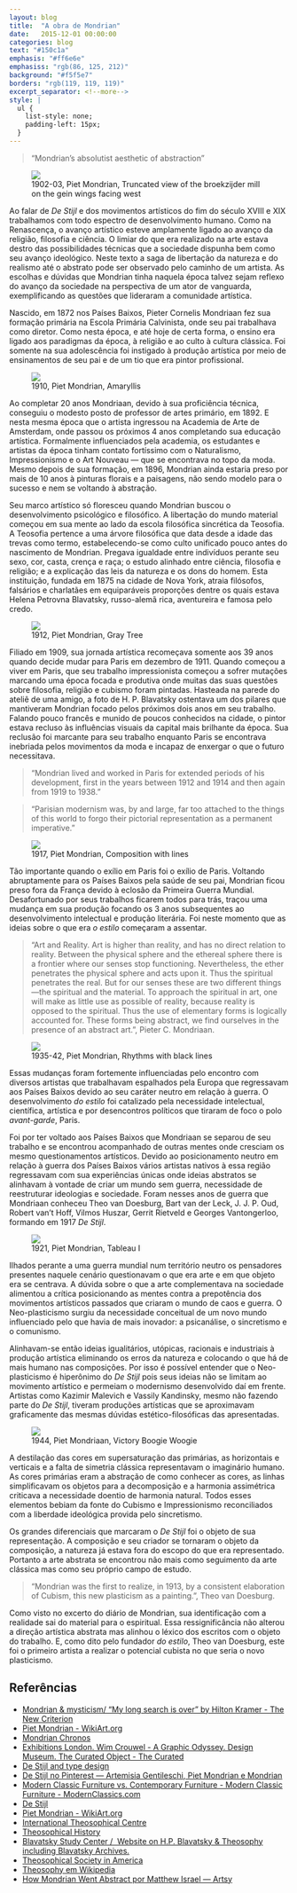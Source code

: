```yaml
---
layout: blog
title:  "A obra de Mondrian"
date:   2015-12-01 00:00:00
categories: blog
text: "#150c1a"
emphasis: "#ff6e6e"
emphasiss: "rgb(86, 125, 212)"
background: "#f5f5e7"
borders: "rgb(119, 119, 119)"
excerpt_separator: <!--more-->
style: |
  ul {
    list-style: none;
    padding-left: 15px;
  }
---
```


> “Mondrian’s absolutist aesthetic of abstraction”

<figure class="alignright"><img src="http://c300221.r21.cf1.rackcdn.com/piet-mondrian-truncated-view-of-the-broekzijder-mill-on-the-gein-wings-facing-west-c-1902-03-or-earlier-oil-on-canvas-mounted-on-cardboard-1368405931_b.jpg"><figcaption>1902-03, Piet Mondrian, Truncated view of the broekzijder mill on the gein wings facing west</figcaption></figure>

Ao falar de *De Stijl* e dos movimentos artísticos do fim do século XVIII e XIX trabalhamos com todo espectro de desenvolvimento humano. Como na Renascença, o avanço artístico esteve amplamente ligado ao avanço da religião, filosofia e ciência. O limiar do que era realizado na arte estava destro das possibilidades técnicas que a sociedade dispunha bem como seu avanço ideológico. Neste texto a saga de libertação da natureza e do realismo até o abstrato pode ser observado pelo caminho de um artista. As escolhas e dúvidas que Mondrian tinha naquela época talvez sejam reflexo do avanço da sociedade na perspectiva de um ator de vanguarda, exemplificando as questões que lideraram a comunidade artística.

Nascido, em 1872 nos Países Baixos, Pieter Cornelis Mondriaan fez sua formação primária na Escola Primária Calvinista, onde seu pai trabalhava como diretor. Como nesta época, e até hoje de certa forma, o ensino era ligado aos paradigmas da época, à religião e ao culto à cultura clássica. Foi somente na sua adolescência foi instigado à produção artística por meio de ensinamentos de seu pai e de um tio que era pintor profissional.

<figure class="alignleft"><img src="http://uploads7.wikiart.org/images/piet-mondrian/amaryllis-1910.jpg"><figcaption>1910, Piet Mondrian, Amaryllis</figcaption></figure>

Ao completar 20 anos Mondriaan, devido à sua proficiência técnica, conseguiu o modesto posto de professor de artes primário, em 1892. E nesta mesma época que o artista ingressou na Academia de Arte de Amsterdam, onde passou os próximos 4 anos completando sua educação artística. Formalmente influenciados pela academia, os estudantes e artistas da época tinham contato fortíssimo com o Naturalismo, Impressionismo e o Art Nouveau — que se encontrava no topo da moda. Mesmo depois de sua formação, em 1896, Mondrian ainda estaria preso por mais de 10 anos à pinturas florais e a paisagens, não sendo modelo para o sucesso e nem se voltando à abstração.

Seu marco artístico só floresceu quando Mondrian buscou o desenvolvimento psicológico e filosófico. A libertação do mundo material começou em sua mente ao lado da escola filosófica sincrética da Teosofia. A Teosofia pertence a uma árvore filosófica que data desde a idade das trevas como termo, estabelecendo-se como culto unificado pouco antes do nascimento de Mondrian. Pregava igualdade entre indivíduos perante seu sexo, cor, casta, crença e raça; o estudo alinhado entre ciência, filosofia e religião; e a explicação das leis da natureza e os dons do homem. Esta instituição, fundada em 1875 na cidade de Nova York, atraia filósofos, falsários e charlatães em equiparáveis proporções dentre os quais estava Helena Petrovna Blavatsky, russo-alemã rica, aventureira e famosa pelo credo.

<figure class="alignright"><img src="http://www.piet-mondrian.org/images/paintings/gray-tree.jpg"><figcaption>1912, Piet Mondrian, Gray Tree</figcaption></figure>

Filiado em 1909, sua jornada artística recomeçava somente aos 39 anos quando decide mudar para Paris em dezembro de 1911. Quando começou a viver em Paris, que seu trabalho impressionista começou a sofrer mutações marcando uma época focada e produtiva onde muitas das suas questões sobre filosofia, religião e cubismo foram pintadas. Hasteada na parede do ateliê de uma amigo, a foto de H. P. Blavatsky ostentava um dos pilares que mantiveram Mondrian focado pelos próximos dois anos em seu trabalho. Falando pouco francês e munido de poucos conhecidos na cidade, o pintor estava recluso às influências visuais da capital mais brilhante da época. Sua reclusão foi marcante para seu trabalho enquanto Paris se encontrava inebriada pelos movimentos da moda e incapaz de enxergar o que o futuro necessitava.

> “Mondrian lived and worked in Paris for extended periods of his development, first in the years between 1912 and 1914 and then again from 1919 to 1938.”

> “Parisian modernism was, by and large, far too attached to the things of this world to forgo their pictorial representation as a permanent imperative.”

<figure class="alignright"><img src="http://arthistoryproject.com/site/assets/files/5956/piet-mondrian_composition-with-lines_1917_oil-on-canvas_1804x1804mm_kro_ller-mu_ller-museum_otterlo.600x0.jpg"><figcaption>1917, Piet Mondrian, Composition with lines</figcaption></figure>

Tão importante quando o exílio em Paris foi o exílio de Paris. Voltando abruptamente para os Países Baixos pela saúde de seu pai, Mondrian ficou preso fora da França devido à eclosão da Primeira Guerra Mundial. Desafortunado por seus trabalhos ficarem todos para trás, traçou uma mudança em sua produção focando os 3 anos subsequentes ao desenvolvimento intelectual e produção literária. Foi neste momento que as ideias sobre o que era *o estilo* começaram a assentar.

> “Art and Reality. Art is higher than reality, and has no direct relation to reality. Between the physical sphere and the ethereal sphere there is a frontier where our senses stop functioning. Nevertheless, the ether penetrates the physical sphere and acts upon it. Thus the spiritual penetrates the real. But for our senses these are two different things—the spiritual and the material. To approach the spiritual in art, one will make as little use as possible of reality, because reality is opposed to the spiritual. Thus the use of elementary forms is logically accounted for. These forms being abstract, we find ourselves in the presence of an abstract art.”, Pieter C. Mondriaan.

<figure class="alignright"><img src="http://cbio.mskcc.org/~bader/artists/mondrian/rhythm_of_black_lines.jpg"><figcaption>1935-42, Piet Mondrian, Rhythms with black lines</figcaption></figure>

Essas mudanças foram fortemente influenciadas pelo encontro com diversos artistas que trabalhavam espalhados pela Europa que regressavam aos Países Baixos devido ao seu caráter neutro em relação à guerra. O desenvolvimento *do estilo* foi catalizado pela necessidade intelectual, científica, artística e por desencontros políticos que tiraram de foco o polo *avant-garde*, Paris.

Foi por ter voltado aos Países Baixos que Mondriaan se separou de seu trabalho e se encontrou acompanhado de outras mentes onde cresciam os mesmo questionamentos artísticos. Devido ao posicionamento neutro em relação à guerra dos Países Baixos vários artistas nativos à essa região regressavam com sua experiências únicas onde ideias abstratos se alinhavam à vontade de criar um mundo sem guerra, necessidade de reestruturar ideologias e sociedade. Foram nesses anos de guerra que Mondriaan conheceu Theo van Doesburg, Bart van der Leck, J. J. P. Oud, Robert van’t Hoff, Vilmos Huszar, Gerrit Rietveld e Georges Vantongerloo, formando em 1917 *De Stijl*.

<figure class="alignleft"><img src="http://mondomix.com/blogs/media/image/Mondrian_Piet.jpg"><figcaption>1921, Piet Mondrian, Tableau I</figcaption></figure>

Ilhados perante a uma guerra mundial num território neutro os pensadores presentes naquele cenário questionavam o que era arte e em que objeto era se centrava. A dúvida sobre o que a arte complementava na sociedade alimentou a crítica posicionando as mentes contra a prepotência dos movimentos artísticos passados que criaram o mundo de caos e guerra. O Neo-plasticismo surgiu da necessidade conceitual de um novo mundo influenciado pelo que havia de mais inovador: a psicanálise, o sincretismo e o comunismo.

Alinhavam-se então ideias igualitários, utópicas, racionais e industriais à produção artística eliminando os erros da natureza e colocando o que há de mais humano nas composições. Por isso é possível entender que o Neo-plasticismo é hiperônimo do *De Stijl* pois seus ideias não se limitam ao movimento artístico e permeiam o modernismo desenvolvido daí em frente. Artistas como Kazimir Malevich e Vassily Kandinsky, mesmo não fazendo parte do *De Stijl*, tiveram produções artísticas que se aproximavam graficamente das mesmas dúvidas estético-filosóficas das apresentadas.

<figure class="alignright"><img src="http://uploads1.wikiart.org/images/piet-mondrian/victory-boogie-woogie-1944.jpg"><figcaption>1944, Piet Mondriaan, Victory Boogie Woogie</figcaption></figure>

A destilação das cores em supersaturação das primárias, as horizontais e verticais e a falta de simetria clássica representavam o imaginário humano. As cores primárias eram a abstração de como conhecer as cores, as linhas simplificavam os objetos para a decomposição e a harmonia assimétrica criticava a necessidade doentio de harmonia natural. Todos esses elementos bebiam da fonte do Cubismo e Impressionismo reconciliados com a liberdade ideológica provida pelo sincretismo.

Os grandes diferenciais que marcaram o *De Stijl* foi o objeto de sua representação.  A composição e seu criador se tornaram o objeto da composição, a natureza já estava fora do escopo do que era representado. Portanto a arte abstrata se encontrou não mais como seguimento da arte clássica mas como seu próprio campo de estudo.

> “Mondrian was the first to realize, in 1913, by a consistent elaboration of Cubism, this new plasticism as a painting.”, Theo van Doesburg.

Como visto no excerto do diário de Mondrian, sua identificação com a realidade sai do material para o espiritual. Essa ressignificância não alterou a direção artística abstrata mas alinhou o léxico dos escritos com o objeto do trabalho. E, como dito pelo fundador *do estilo*, Theo van Doesburg, este foi o primeiro artista a realizar o potencial cubista no que seria o novo plasticismo.

## Referências

- [Mondrian & mysticism/ “My long search is over” by Hilton Kramer - The New Criterion](http://www.newcriterion.com/articles.cfm/Mondrian---mysticism---ldquo-My-long-search-is-over-rdquo--4237)
- [Piet Mondrian - WikiArt.org](http://www.wikiart.org/en/piet-mondrian)
- [Mondrian Chronos](http://www2.fiu.edu/~andiaa/cg2/chronos.html)
- [Exhibitions London. Wim Crouwel - A Graphic Odyssey. Design Museum. The Curated Object - The Curated](http://www.curatedobject.us/the_curated_object_/2011/01/exhibitions-london-wim-crouwel-a-graphic-odyssey-design-museum-the-curated-object.html)
- [De Stijl and type design](http://luc.devroye.org/destijl.html)
- [De Stijl no Pinterest — Artemisia Gentileschi, Piet Mondrian e Mondrian](https://www.pinterest.com/explore/de-stijl)
- [Modern Classic Furniture vs. Contemporary Furniture - Modern Classic Furniture - ModernClassics.com](http://www.modernclassics.com/mc-modern-vs-contemporary.html)
- [De Stijl](https://pediaview.com/openpedia/Neoplasticism)
- [Piet Mondrian - WikiArt.org](http://www.wikiart.org/en/piet-mondrian/mode/all-paintings)
- [International Theosophical Centre](http://www.itc-naarden.org)
- [Theosophical History](http://www.theohistory.org)
- [Blavatsky Study Center /  Website on H.P. Blavatsky & Theosophy including Blavatsky Archives.](http://www.blavatskyarchives.com)
- [Theosophical Society in America](https://www.theosophical.org/theosophy)
- [Theosophy em Wikipedia](https://en.wikipedia.org/wiki/Theosophy)
- [How Mondrian Went Abstract por Matthew Israel — Artsy](https://www.artsy.net/article/matthew-how-mondrian-went-abstract)
